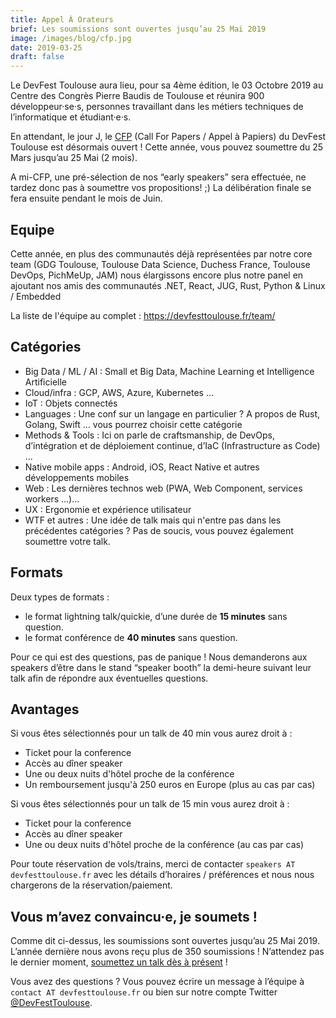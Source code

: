 ```yaml
---
title: Appel À Orateurs
brief: Les soumissions sont ouvertes jusqu’au 25 Mai 2019
image: /images/blog/cfp.jpg
date: 2019-03-25
draft: false
---
```


Le DevFest Toulouse aura lieu, pour sa 4ème édition, le 03 Octobre 2019 au Centre des Congrès Pierre Baudis de Toulouse et réunira 900 développeur·se·s, personnes travaillant dans les métiers techniques de l’informatique et étudiant·e·s.

En attendant, le jour J, le [CFP](https://conference-hall.io/public/event/HJRThubF4uYPkb7jSUxi) (Call For Papers / Appel à Papiers) du DevFest Toulouse est désormais ouvert ! Cette année, vous pouvez soumettre du 25 Mars jusqu’au 25 Mai (2 mois).

A mi-CFP, une pré-sélection de nos “early speakers” sera effectuée, ne tardez donc pas à soumettre vos propositions! ;)
La délibération finale se fera ensuite pendant le mois de Juin.

## Equipe

Cette année, en plus des communautés déjà représentées par notre core team (GDG Toulouse, Toulouse Data Science, Duchess France, Toulouse DevOps, PichMeUp, JAM) nous élargissons encore plus notre panel en ajoutant nos amis des communautés .NET, React, JUG, Rust, Python & Linux / Embedded

La liste de l'équipe au complet : <https://devfesttoulouse.fr/team/>

## Catégories

* Big Data / ML / AI : Small et Big Data, Machine Learning et Intelligence Artificielle
* Cloud/infra : GCP, AWS, Azure, Kubernetes ...
* IoT : Objets connectés
* Languages : Une conf sur un langage en particulier ? A propos de Rust, Golang, Swift … vous pourrez choisir cette catégorie
* Methods & Tools : Ici on parle de craftsmanship, de DevOps, d’intégration et de déploiement continue, d’IaC (Infrastructure as Code) ...
* Native mobile apps : Android, iOS, React Native et autres développements mobiles
* Web : Les dernières technos web (PWA, Web Component, services workers ...)...
* UX : Ergonomie et expérience utilisateur
* WTF et autres : Une idée de talk mais qui n'entre pas dans les précédentes catégories ? Pas de soucis, vous pouvez également soumettre votre talk.


## Formats

Deux types de formats :

* le format lightning talk/quickie, d’une durée de **15 minutes** sans question.
* le format conférence de **40 minutes** sans question.

Pour ce qui est des questions, pas de panique ! Nous demanderons aux speakers d’être dans le stand “speaker booth” la demi-heure suivant leur talk afin de répondre aux éventuelles questions.

## Avantages

Si vous êtes sélectionnés pour un talk de 40 min vous aurez droit à :

* Ticket pour la conference
* Accès au dîner speaker
* Une ou deux nuits d'hôtel proche de la conférence
* Un remboursement jusqu'à 250 euros en Europe (plus au cas par cas)


Si vous êtes sélectionnés pour un talk de 15 min vous aurez droit à :

* Ticket pour la conference
* Accès au dîner speaker
* Une ou deux nuits d'hôtel proche de la conférence (au cas par cas)

Pour toute réservation de vols/trains, merci de contacter `speakers AT devfesttoulouse.fr` avec les détails d’horaires / préférences et nous nous chargerons de la réservation/paiement.

## Vous m’avez convaincu·e, je soumets !


Comme dit ci-dessus, les soumissions sont ouvertes jusqu’au 25 Mai 2019. L’année dernière nous avons reçu plus de 350 soumissions ! N’attendez pas le dernier moment, [soumettez un talk dès à présent](https://conference-hall.io/public/event/HJRThubF4uYPkb7jSUxi) !

Vous avez des questions ? Vous pouvez écrire un message à l’équipe à `contact AT devfesttoulouse.fr` ou bien sur notre compte Twitter [@DevFestToulouse](https://twitter.com/DevFestToulouse).
